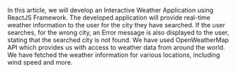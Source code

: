 In this article, we will develop an Interactive Weather Application using ReactJS Framework. The developed application will provide real-time weather information to the user for the city they have searched. If the user searches, for the wrong city, an Error message is also displayed to the user, stating that the searched city is not found. We have used OpenWeatherMap API which provides us with access to weather data from around the world. We have fetched the weather information for various locations, including wind speed and more.

